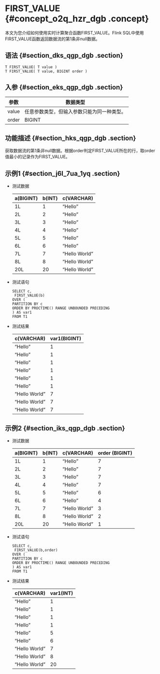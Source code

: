 # FIRST\_VALUE {#concept_o2q_hzr_dgb .concept}

本文为您介绍如何使用实时计算聚合函数FIRST\_VALUE。Flink SQL中使用FIRST\_VALUE函数返回数据流的第1条非null数据。

## 语法 {#section_dks_qgp_dgb .section}

``` {#codeblock_wp8_uoi_n0s}
T FIRST_VALUE( T value )
T FIRST_VALUE( T value, BIGINT order )
```

## 入参 {#section_eks_qgp_dgb .section}

|参数|数据类型|
|--|----|
|value|任意参数类型，但输入参数只能为同一种类型。|
|order|BIGINT|

## 功能描述 {#section_hks_qgp_dgb .section}

获取数据流的第1条非null数据。根据order判定FIRST\_VALUE所在的行，取order值最小的记录作为FIRST\_VALUE。

## 示例1 {#section_j6l_7ua_1yq .section}

-   测试数据

    |a\(BIGINT\)|b\(INT\)|c\(VARCHAR\)|
    |-----------|--------|------------|
    |1L|1|“Hello”|
    |2L|2|“Hello”|
    |3L|3|“Hello”|
    |4L|4|“Hello”|
    |5L|5|“Hello”|
    |6L|6|“Hello”|
    |7L|7|“Hello World”|
    |8L|8|“Hello World”|
    |20L|20|“Hello World”|

-   测试语句

    ``` {#codeblock_18z_7fq_cxi .language-sql}
    SELECT c,
     FIRST_VALUE(b) 
    OVER (
    PARTITION BY c 
    ORDER BY PROCTIME() RANGE UNBOUNDED PRECEDING
    ) AS var1
    FROM T1
    ```

-   测试结果

    |c\(VARCHAR\)|var1\(BIGINT\)|
    |------------|--------------|
    |“Hello”|1|
    |“Hello”|1|
    |“Hello”|1|
    |“Hello”|1|
    |“Hello”|1|
    |“Hello”|1|
    |“Hello World”|7|
    |“Hello World”|7|
    |“Hello World”|7|


## 示例2 {#section_iks_qgp_dgb .section}

-   测试数据

    |a\(BIGINT\)|b\(INT\)|c\(VARCHAR\)|order \(BIGINT\)|
    |-----------|--------|------------|----------------|
    |1L|1|“Hello”|7|
    |2L|2|“Hello”|7|
    |3L|3|“Hello”|7|
    |4L|4|“Hello”|7|
    |5L|5|“Hello”|6|
    |6L|6|“Hello”|4|
    |7L|7|“Hello World”|3|
    |8L|8|“Hello World”|2|
    |20L|20|“Hello World”|1|

-   测试语句

    ``` {#codeblock_ymf_wce_jae .language-sql}
    SELECT c,
     FIRST_VALUE(b,order) 
    OVER (
    PARTITION BY c 
    ORDER BY PROCTIME() RANGE UNBOUNDED PRECEDING
    ) AS var1
    FROM T1
    ```

-   测试结果

    |c\(VARCHAR\)|var1\(INT\)|
    |------------|-----------|
    |“Hello”|1|
    |“Hello”|1|
    |“Hello”|1|
    |“Hello”|1|
    |“Hello”|5|
    |“Hello”|6|
    |“Hello World”|7|
    |“Hello World”|8|
    |“Hello World”|20|


